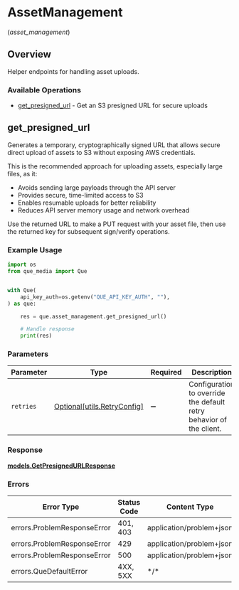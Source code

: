 # AssetManagement
(*asset_management*)

## Overview

Helper endpoints for handling asset uploads.

### Available Operations

* [get_presigned_url](#get_presigned_url) - Get an S3 presigned URL for secure uploads

## get_presigned_url

Generates a temporary, cryptographically signed URL that allows secure direct upload of assets to S3 without exposing AWS credentials.

This is the recommended approach for uploading assets, especially large files, as it:
- Avoids sending large payloads through the API server
- Provides secure, time-limited access to S3
- Enables resumable uploads for better reliability
- Reduces API server memory usage and network overhead

Use the returned URL to make a PUT request with your asset file, then use the returned key for subsequent sign/verify operations.


### Example Usage

<!-- UsageSnippet language="python" operationID="getPresignedUrl" method="post" path="/v1/assets/presign" -->
```python
import os
from que_media import Que


with Que(
    api_key_auth=os.getenv("QUE_API_KEY_AUTH", ""),
) as que:

    res = que.asset_management.get_presigned_url()

    # Handle response
    print(res)

```

### Parameters

| Parameter                                                           | Type                                                                | Required                                                            | Description                                                         |
| ------------------------------------------------------------------- | ------------------------------------------------------------------- | ------------------------------------------------------------------- | ------------------------------------------------------------------- |
| `retries`                                                           | [Optional[utils.RetryConfig]](../../models/utils/retryconfig.md)    | :heavy_minus_sign:                                                  | Configuration to override the default retry behavior of the client. |

### Response

**[models.GetPresignedURLResponse](../../models/getpresignedurlresponse.md)**

### Errors

| Error Type                  | Status Code                 | Content Type                |
| --------------------------- | --------------------------- | --------------------------- |
| errors.ProblemResponseError | 401, 403                    | application/problem+json    |
| errors.ProblemResponseError | 429                         | application/problem+json    |
| errors.ProblemResponseError | 500                         | application/problem+json    |
| errors.QueDefaultError      | 4XX, 5XX                    | \*/\*                       |